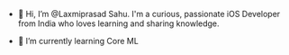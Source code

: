 - 👋 Hi, I’m @Laxmiprasad Sahu. I'm a curious, passionate iOS Developer from India who loves learning and sharing knowledge.

- 🌱 I’m currently learning Core ML

<!---
laxmiprasadsahu397/laxmiprasadsahu397 is a ✨ special ✨ repository because its `README.md` (this file) appears on your GitHub profile.
You can click the Preview link to take a look at your changes.
--->
